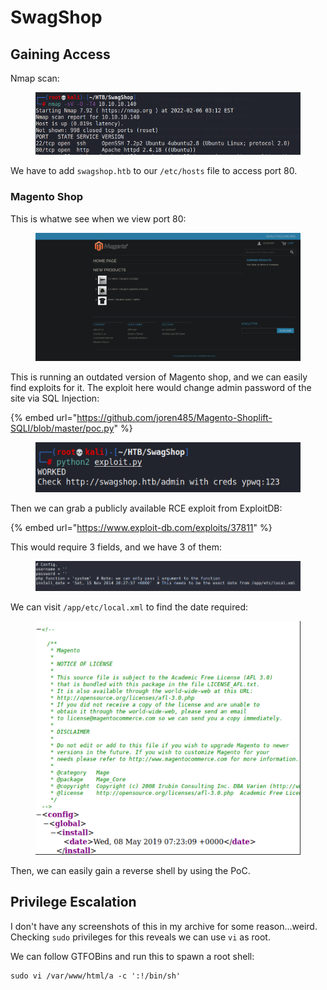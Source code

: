 # SwagShop

## Gaining Access

Nmap scan:

<figure><img src="../../../.gitbook/assets/image (11).png" alt=""><figcaption></figcaption></figure>

We have to add `swagshop.htb` to our `/etc/hosts` file to access port 80.

### Magento Shop

This is whatwe see when we view port 80:

<figure><img src="../../../.gitbook/assets/image (3).png" alt=""><figcaption></figcaption></figure>

This is running an outdated version of Magento shop, and we can easily find exploits for it. The exploit here would change admin password of the site via SQL Injection:

{% embed url="https://github.com/joren485/Magento-Shoplift-SQLI/blob/master/poc.py" %}

<figure><img src="../../../.gitbook/assets/image (3) (2).png" alt=""><figcaption></figcaption></figure>

Then we can grab a publicly available RCE exploit from ExploitDB:

{% embed url="https://www.exploit-db.com/exploits/37811" %}

This would require 3 fields, and we have 3 of them:

<figure><img src="../../../.gitbook/assets/image (5).png" alt=""><figcaption></figcaption></figure>

We can visit `/app/etc/local.xml` to find the date required:

<figure><img src="../../../.gitbook/assets/image (44).png" alt=""><figcaption></figcaption></figure>

Then, we can easily gain a reverse shell by using the PoC.

## Privilege Escalation

I don't have any screenshots of this in my archive for some reason...weird. Checking `sudo` privileges for this reveals we can use `vi` as root.

We can follow GTFOBins and run this to spawn a root shell:

```
sudo vi /var/www/html/a -c ':!/bin/sh'
```
